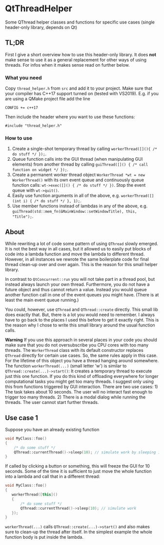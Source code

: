 # QtThreadHelper
Some QThread helper classes and functions for specific use cases (single header-only library, depends on Qt)

## TL;DR
First I give a short overview how to use this header-only library. It does __not__ make sense to use it as a general replacement for other ways of using threads. For infos when it makes sense read on further below.
### What you need
Copy `thread_helper.h` from `src` and add it to your project. Make sure that your compiler has C++17 support turned on (tested with VS2019). E.g. if you are using a QMake project file add the line
```
CONFIG += c++17
```
Then include the header where you want to use these functions:
```
#include "thread_helper.h"
```

### How to use
1. Create a single-shot temporary thread by calling `workerThread([](){ /* do stuff */ });`.
1. Queue function calls into the GUI thread (when manipulating GUI elements) from another thread by calling `guiThread([]() { /* call function on widget */ });`.
1. Create a permanent worker thread object `WorkerThread *wt = new WorkerThread()` with its own event queue and continuously queue function calls: `wt->exec([]() { /* do stuff */ })`. Stop the event queue with `wt->quit()`.
1. Easily use function arguments in all of the above, e.g. `workerThread([](int i) { /* do stuff */ }, 1);`.
1. Use member functions instead of lambdas in any of the above, e.g. `guiThread(std::mem_fn(&MainWindow::setWindowTitle), this, "Title");`.

## About
While rewriting a lot of code some pattern of using `QThread` slowly emerged. It is not the best way in all cases, but it allowed us to easily put blocks of code into a lambda function and move the lambda to different thread. However, in all instances we rewrote the same boilerplate code for final thread clean-up over and over again. This is the reason for this small helper library.

In contrast to `QtConcurrent::run` you will not take part in a thread pool, but instead always launch your own thread. Furthermore, you do not have a future object and thus cannot return a value. Instead you would queue another function call in one of the event queues you might have. (There is at least the main event queue running.)

You could, however, use `QThread` and `QThread::create` directly. This small lib does exactly that. But, there is a lot you would need to remember. I always have to go back to the places I used this before to get it exactly right. This is the reason why I chose to write this small library around the usual function calls.

__Warning__ If you use this approach in several places in your code you should make sure that you do not oversubscribe you CPU cores with too many threads. The `WorkerThread` class with its default constructor replaces `QThread` directly for certain use cases. So, the same rules apply in this case. For the lifetime of this object you have a thread hanging around somewhere. The function `workerThread(...)` (small letter 'w') is similar to `QThread::create(...)->start()`: It creates a temporary thread to execute just this one function. If you do this kind of offloading everywhere for longer computational tasks you might get too many threads. I suggest only using this from functions triggered by GUI interaction. There are two use cases: 1) The task takes about 10 seconds. The user will no interact fast enough to trigger too many threads. 2) There is a modal dialog while running the threads. The user cannot start further threads.

## Use case 1
Suppose you have an already existing function
```c++
void MyClass::foo()
{
    /* do some stuff */
    QThread::currentThread()->sleep(10); // simulate work by sleeping 10 seconds
}
```
If called by clicking a button or something, this will freeze the GUI for 10 seconds. Some of the time it is sufficient to just move the whole function into a lambda and call that in a different thread:
```c++
void MyClass::foo()
{
   workerThread([this]()
   {
       /* do some stuff */
       QThread::currentThread()->sleep(10); // simulate work
   });
}
```
`workerThread(...)` calls `QThread::create(...)->start()` and also makes sure to clean-up the thread after itself. In the simplest example the whole function body is put inside the lambda.
